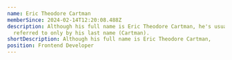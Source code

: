 ```yaml
---
name: Eric Theodore Cartman
memberSince: 2024-02-14T12:20:08.488Z
description: Although his full name is Eric Theodore Cartman, he's usually
  referred to only by his last name (Cartman).
shortDescription: Although his full name is Eric Theodore Cartman,
position: Frontend Developer
---
```

